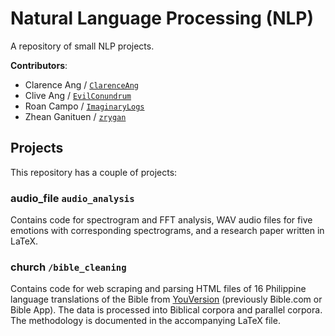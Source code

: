 <link href="https://fonts.googleapis.com/icon?family=Material+Icons" rel="stylesheet">

# Natural Language Processing (NLP)

A repository of small NLP projects.

**Contributors**:

- Clarence Ang / [`ClarenceAng`](https://github.com/ClarenceAng)
- Clive Ang / [`EvilConundrum`](https://github.com/EvilConundrum)
- Roan Campo / [`ImaginaryLogs`](https://github.com/ImaginaryLogs)
- Zhean Ganituen / [`zrygan`](https://github.com/zrygan)

## Projects

This repository has a couple of projects:

### <span class="material-icons">audio_file</span> `audio_analysis`
Contains code for spectrogram and FFT analysis, WAV audio files for
five emotions with corresponding spectrograms, and a research paper 
written in LaTeX.

### <span class="material-icons">church</span> `/bible_cleaning`

Contains code for web scraping and parsing HTML files of 16 Philippine language translations of the Bible from 
[YouVersion](https://www.youversion.com/)
 (previously Bible.com or Bible App). The data is processed into Biblical corpora and parallel corpora. The methodology is documented in the accompanying LaTeX file.